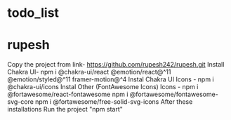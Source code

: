 # todo_list
# rupesh
Copy the project from link- https://github.com/rupesh242/rupesh.git
Install Chakra UI-  npm i @chakra-ui/react @emotion/react@^11 @emotion/styled@^11 framer-motion@^4 
Instal Chakra UI Icons - npm i @chakra-ui/icons
Instal Other (FontAwesome Icons) Icons - npm i @fortawesome/react-fontawesome
npm i @fortawesome/fontawesome-svg-core
npm i @fortawesome/free-solid-svg-icons
After these installations Run the project "npm start"
